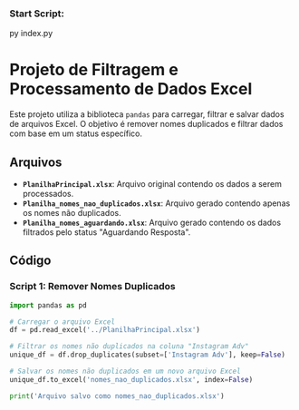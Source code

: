 ### Start Script:

py index.py

# Projeto de Filtragem e Processamento de Dados Excel

Este projeto utiliza a biblioteca `pandas` para carregar, filtrar e salvar dados de arquivos Excel. O objetivo é remover nomes duplicados e filtrar dados com base em um status específico.

## Arquivos

- **`PlanilhaPrincipal.xlsx`**: Arquivo original contendo os dados a serem processados.
- **`Planilha_nomes_nao_duplicados.xlsx`**: Arquivo gerado contendo apenas os nomes não duplicados.
- **`Planilha_nomes_aguardando.xlsx`**: Arquivo gerado contendo os dados filtrados pelo status "Aguardando Resposta".

## Código

### Script 1: Remover Nomes Duplicados

```python
import pandas as pd

# Carregar o arquivo Excel
df = pd.read_excel('../PlanilhaPrincipal.xlsx')

# Filtrar os nomes não duplicados na coluna "Instagram Adv"
unique_df = df.drop_duplicates(subset=['Instagram Adv'], keep=False)

# Salvar os nomes não duplicados em um novo arquivo Excel
unique_df.to_excel('nomes_nao_duplicados.xlsx', index=False)

print('Arquivo salvo como nomes_nao_duplicados.xlsx')
